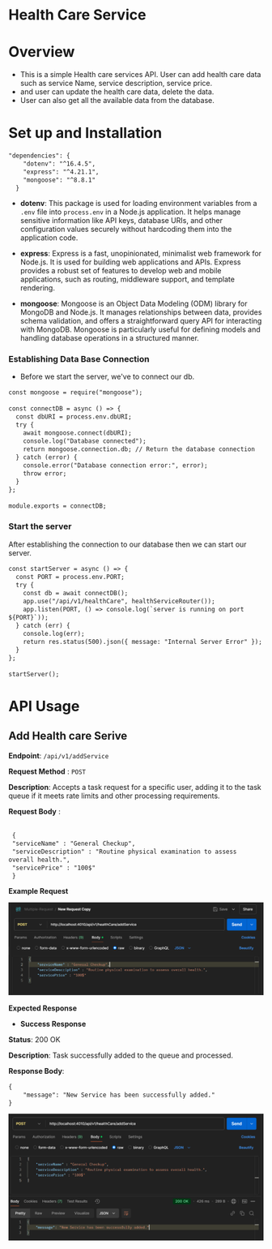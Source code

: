 # Health Care Service

# Overview

- This is a simple Health care services API. User can add health care data such as service Name, service description, service price.
- and user can update the health care data, delete the data.
- User can also get all the available data from the database.

# Set up and Installation

```
"dependencies": {
    "dotenv": "^16.4.5",
    "express": "^4.21.1",
    "mongoose": "^8.8.1"
  }
```

- **dotenv**: This package is used for loading environment variables from a `.env` file into `process.env` in a Node.js application. It helps manage sensitive information like API keys, database URIs, and other configuration values securely without hardcoding them into the application code.

- **express**: Express is a fast, unopinionated, minimalist web framework for Node.js. It is used for building web applications and APIs. Express provides a robust set of features to develop web and mobile applications, such as routing, middleware support, and template rendering.

- **mongoose**: Mongoose is an Object Data Modeling (ODM) library for MongoDB and Node.js. It manages relationships between data, provides schema validation, and offers a straightforward query API for interacting with MongoDB. Mongoose is particularly useful for defining models and handling database operations in a structured manner.

### Establishing Data Base Connection

- Before we start the server, we've to connect our db.

```
const mongoose = require("mongoose");

const connectDB = async () => {
  const dbURI = process.env.dbURI;
  try {
    await mongoose.connect(dbURI);
    console.log("Database connected");
    return mongoose.connection.db; // Return the database connection
  } catch (error) {
    console.error("Database connection error:", error);
    throw error;
  }
};

module.exports = connectDB;

```

### Start the server

After establishing the connection to our database then we can start our server.

```
const startServer = async () => {
  const PORT = process.env.PORT;
  try {
    const db = await connectDB();
    app.use("/api/v1/healthCare", healthServiceRouter());
    app.listen(PORT, () => console.log(`server is running on port ${PORT}`));
  } catch (err) {
    console.log(err);
    return res.status(500).json({ message: "Internal Server Error" });
  }
};

startServer();
```

# API Usage

## Add Health care Serive

**Endpoint**: `/api/v1/addService`

**Request Method** : `POST`

**Description**:
Accepts a task request for a specific user, adding it to the task queue if it meets rate limits and other processing requirements.

**Request Body** :

```

 {
 "serviceName" : "General Checkup",
 "serviceDescription" : "Routine physical examination to assess overall health.",
 "servicePrice" : "100$"
 }

```

**Example Request**

![addServiceExample](./assets/addServiceExample.PNG)

**Expected Response**

- **Success Response**

**Status**: 200 OK

**Description**: Task successfully added to the queue and processed.

**Response Body**:

```
{
    "message": "New Service has been successfully added."
}
```

![addServiceRequest](./assets/addServiceResponse.PNG)

